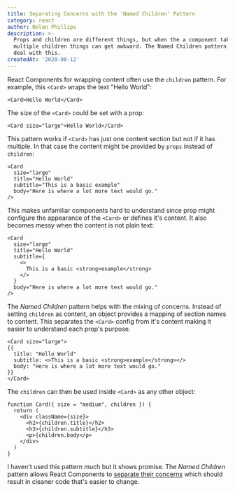 ```yaml
---
title: Separating Concerns with the 'Named Children' Pattern
category: react
author: Nolan Phillips
description: >-
  Props and children are different things, but when the a component takes
  multiple children things can get awkward. The Named Children pattern helps us
  deal with this.
createdAt: '2020-08-12'
---
```

React Components for wrapping content often use the `children` pattern. For example, this `<Card>` wraps the text "Hello World":

```tsx
<Card>Hello World</Card>
```

The size of the `<Card>` could be set with a prop:

```tsx
<Card size="large">Hello World</Card>
```

This pattern works if `<Card>` has just one content section but not if it has multiple. In that case the content might be provided by `props` instead of `children`:

```tsx
<Card
  size="large"
  title="Hello World"
  subtitle="This is a basic example"
  body="Here is where a lot more text would go."
/>
```

This makes unfamiliar components hard to understand since prop might configure the appearance of the `<Card>` or defines it's content. It also becomes messy when the content is not plain text:

```tsx
<Card
  size="large"
  title="Hello World"
  subtitle={
    <>
      This is a basic <strong>example</strong>
    </>
  }
  body="Here is where a lot more text would go."
/>
```

The _Named Children_ pattern helps with the mixing of concerns. Instead of setting `children` as content, an object provides a mapping of section names to content. This separates the `<Card>` config from it's content making it easier to understand each prop's purpose.

```tsx
<Card size="large">
{{
  title: "Hello World"
  subtitle: <>This is a basic <strong>example</strong></>
  body: "Here is where a lot more text would go."
}}
</Card>
```

The `children` can then be used inside `<Card>` as any other object:

```tsx
function Card({ size = "medium", children }) {
  return (
    <div className={size}>
      <h2>{children.title}</h2>
      <h3>{children.subtitle}</h3>
      <p>{children.body</p>
    </div>
  )
}
```

I haven't used this pattern much but it shows promise. The _Named Children_ pattern allows React Components to [separate their concerns](https://en.wikipedia.org/wiki/Separation_of_concerns) which should result in cleaner code that's easier to change.